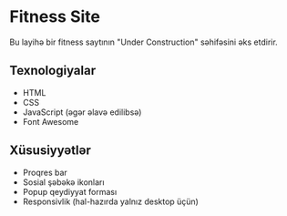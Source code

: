 # Fitness Site

Bu layihə bir fitness saytının "Under Construction" səhifəsini əks etdirir.

## Texnologiyalar
- HTML
- CSS
- JavaScript (əgər əlavə edilibsə)
- Font Awesome

## Xüsusiyyətlər
- Proqres bar
- Sosial şəbəkə ikonları
- Popup qeydiyyat forması
- Responsivlik (hal-hazırda yalnız desktop üçün)
